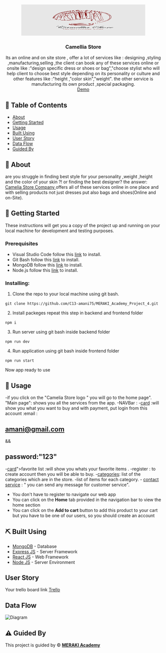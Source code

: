 <p align="center">
<a href="https://www.meraki-academy.org" target="_blank" rel="noopener noreferrer">
 <img width="400px" height="100px" src="./2.png" alt="Project logo">
 </a>
</p>

<h3 align="center">Camellia Store
</h3>


<p align="center"> Its an online and on site store , offer a lot of services like : designing  ,styling ,manufacturing,selling ,the client can book any of these services online or onsite like :"design specific dress or shoes or bag","choose stylist who will help client to choose best style depending on its personality or culture and other features like :"height ,"color skin","weight".
the other service is manufacturing its own product ,special packaging.
    <br> 
<a href=''>Demo</a>
    <br> 
</p>

## 📝 Table of Contents

- [About](#about)
- [Getting Started](#getting_started)
- [Usage](#usage)
- [Built Using](#built_using)
- [User Story](#user_story)
- [Data Flow](#data_flow)
- [Guided By](#guided_by)

## 🧐 About <a name = "about"></a>
are you struggle in finding best style for your personality ,weight ,height and the color of your skin ?!
 or finding the best designer?
 the answer: <a href="http://localhost:3000/">Camelia Store Company </a>offers all of these services online in one place and with selling products not just dresses put also bags and shoes(Online and on-Site).  
## 🏁 Getting Started <a name = "getting_started"></a>

These instructions will get you a copy of the project up and running on your local machine for development and testing purposes.

### Prerequisites

- Visual Studio Code follow this <a href=''>link</a> to install.
- Git Bash follow this <a href=''>link</a> to install.
- MongoDB follow this <a href=''>link</a> to install.
- Node.js follow this <a href=''>link</a> to install.

### Installing:

1. Clone the repo to your local machine using git bash.

```
git clone https://github.com/C13-amani75/MERAKI_Academy_Project_4.git
```

2. Install packeges repeat this step in backend and frontend folder

```
npm i
```

3. Run server using git bash inside backend folder

```
npm run dev
```

4. Run application using git bash inside frontend folder

```
npm run start
```

Now app ready to use

## 🎈 Usage <a name="usage"></a>
-if you click on the "Camelia Store logo " you will go to the home page".
"Main page": shows you all the services from the app.
           -NAVBar :
                   -<a href="http://localhost:3000/cardList">card</a> :will show you what you want to buy and with payment, put login from this account :email :<h2>amani@gmail.com</h2> && <h2>password:"123"</h2>
                   -<a href="http://localhost:3000//favoriteList">card</a>">favorite</a> list :will show you whats your favorite items .
                   -register : to create account then you will be able to buy.
           -<a href="http://localhost:3000//favoriteList">categories</a>: list of the categories which are in the store.
                    -list of items for each category.
          - <a href="http://localhost:3000/">contact service</a> : " you can send any message for customer service".







- You don't have to register to navigate our web app
- You can click on the **Home** tab provided in the navigation bar to view the home section
- You can click on the **Add to cart** button to add this product to your cart but you have to be one of our users, so you should create an account

## ⛏️ Built Using <a name = "built_using"></a>

- [MongoDB](https://www.mongodb.com/) - Database
- [Express JS](https://expressjs.com/) - Server Framework
- [React JS](https://https://reactjs.org/) - Web Framework
- [Node JS](https://nodejs.org/en/) - Server Environment

## User Story <a name = "#user_story"></a>

Your trello board link
<a href=''>Trello</a>

## Data Flow <a name = "#data_flow"></a>

<img width=200px height=200px src="https://cacoo.com/assets/site/img/templates/screenshots/er-database-diagram.png" alt="Diagram"></a>

## ⚠️ Guided By <a name = "guided_by"></a>

This project is guided by ©️ **[MERAKI Academy](https://www.meraki-academy.org)**